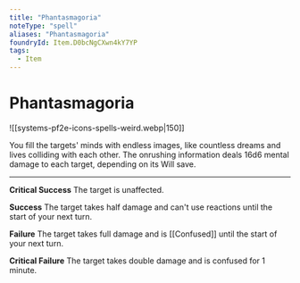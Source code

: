 ```yaml
---
title: "Phantasmagoria"
noteType: "spell"
aliases: "Phantasmagoria"
foundryId: Item.D0bcNgCXwn4kY7YP
tags:
  - Item
---
```


# Phantasmagoria
![[systems-pf2e-icons-spells-weird.webp|150]]

You fill the targets' minds with endless images, like countless dreams and lives colliding with each other. The onrushing information deals 16d6 mental damage to each target, depending on its Will save.

* * *

**Critical Success** The target is unaffected.

**Success** The target takes half damage and can't use reactions until the start of your next turn.

**Failure** The target takes full damage and is [[Confused]] until the start of your next turn.

**Critical Failure** The target takes double damage and is confused for 1 minute.
